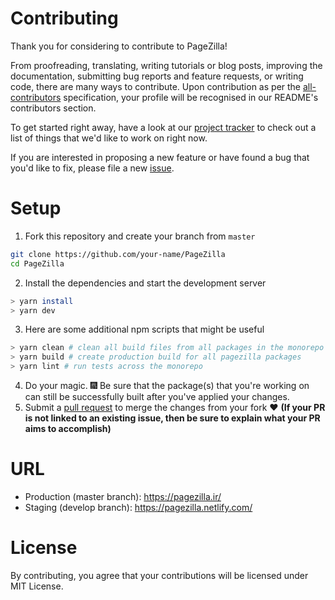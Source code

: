 # Contributing
Thank you for considering to contribute to PageZilla! 

From proofreading, translating, writing tutorials or blog posts, improving the documentation, submitting bug reports and feature requests, or writing code, there are many ways to contribute. Upon contribution as per the [all-contributors](https://allcontributors.org/) specification, your profile will be recognised in our README's contributors section.

To get started right away, have a look at our [project tracker](https://github.com/dadwic/PageZilla/projects) to check out a list of things that we'd like to work on right now. 

If you are interested in proposing a new feature or have found a bug that you'd like to fix, please file a new [issue](https://github.com/dadwic/PageZilla/issues).


# Setup
1. Fork this repository and create your branch from `master`
```bash
git clone https://github.com/your-name/PageZilla
cd PageZilla
```

2. Install the dependencies and start the development server
```bash
> yarn install
> yarn dev
```

3. Here are some additional npm scripts that might be useful
```bash
> yarn clean # clean all build files from all packages in the monorepo
> yarn build # create production build for all pagezilla packages
> yarn lint # run tests across the monorepo 
```
4. Do your magic. :fireworks: Be sure that the package(s) that you're working on can still be successfully built after you've applied your changes.
5. Submit a [pull request](https://github.com/dadwic/PageZilla/compare) to merge the changes from your fork :heart: **(If your PR is not linked to an existing issue, then be sure to explain what your PR aims to accomplish)**

# URL
- Production (master branch): https://pagezilla.ir/
- Staging (develop branch): https://pagezilla.netlify.com/

# License
By contributing, you agree that your contributions will be licensed under MIT License.

